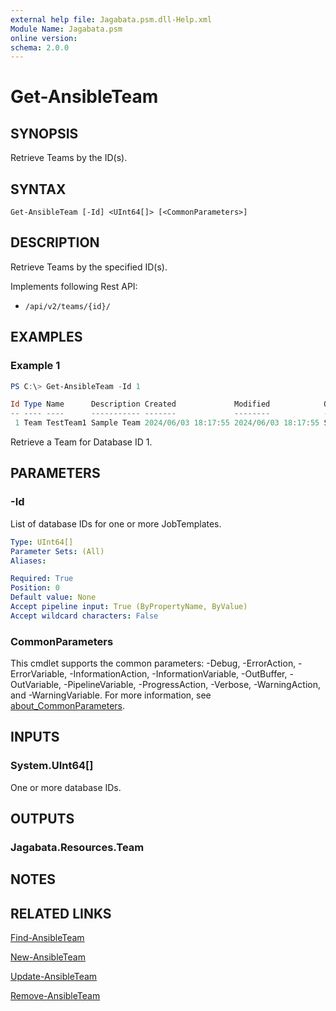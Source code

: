```yaml
---
external help file: Jagabata.psm.dll-Help.xml
Module Name: Jagabata.psm
online version:
schema: 2.0.0
---
```


# Get-AnsibleTeam

## SYNOPSIS
Retrieve Teams by the ID(s).

## SYNTAX

```
Get-AnsibleTeam [-Id] <UInt64[]> [<CommonParameters>]
```

## DESCRIPTION
Retrieve Teams by the specified ID(s).

Implements following Rest API:  
- `/api/v2/teams/{id}/`  

## EXAMPLES

### Example 1
```powershell
PS C:\> Get-AnsibleTeam -Id 1

Id Type Name      Description Created             Modified            OrganizationName
-- ---- ----      ----------- -------             --------            ----------------
 1 Team TestTeam1 Sample Team 2024/06/03 18:17:55 2024/06/03 18:17:55 SampleOrg
```

Retrieve a Team for Database ID 1.

## PARAMETERS

### -Id
List of database IDs for one or more JobTemplates.

```yaml
Type: UInt64[]
Parameter Sets: (All)
Aliases:

Required: True
Position: 0
Default value: None
Accept pipeline input: True (ByPropertyName, ByValue)
Accept wildcard characters: False
```

### CommonParameters
This cmdlet supports the common parameters: -Debug, -ErrorAction, -ErrorVariable, -InformationAction, -InformationVariable, -OutBuffer, -OutVariable, -PipelineVariable, -ProgressAction, -Verbose, -WarningAction, and -WarningVariable. For more information, see [about_CommonParameters](http://go.microsoft.com/fwlink/?LinkID=113216).

## INPUTS

### System.UInt64[]
One or more database IDs.

## OUTPUTS

### Jagabata.Resources.Team
## NOTES

## RELATED LINKS

[Find-AnsibleTeam](Find-AnsibleTeam.md)

[New-AnsibleTeam](New-AnsibleTeam.md)

[Update-AnsibleTeam](Update-AnsibleTeam.md)

[Remove-AnsibleTeam](Remove-AnsibleTeam.md)
